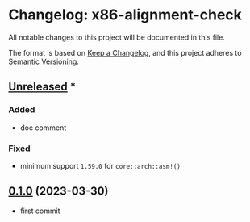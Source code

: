 # Changelog: x86-alignment-check

All notable changes to this project will be documented in this file.

The format is based on [Keep a Changelog](https://keepachangelog.com/en/1.0.0/),
and this project adheres to [Semantic Versioning](https://semver.org/spec/v2.0.0.html).

## [Unreleased] *
### Added
* doc comment

### Fixed
* minimum support `1.59.0` for `core::arch::asm!()`


## [0.1.0] (2023-03-30)
* first commit

[Unreleased]: https://github.com/aki-akaguma/x86-alignment-check/compare/v0.1.0..HEAD
[0.1.0]: https://github.com/aki-akaguma/x86-alignment-check/releases/tag/v0.1.0
